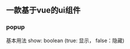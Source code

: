 ## 一款基于vue的ui组件

### popup
  基本用法
  <yab-popup v-model = "show"> </yab-popup>
  show: boolean (true: 显示， false：隐藏)
  